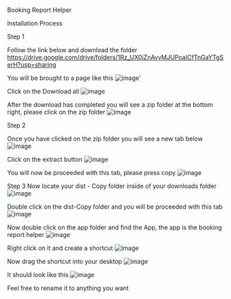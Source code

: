 Booking Report Helper

Installation Process

Step 1

Follow the link below and download the folder
https://drive.google.com/drive/folders/1Rz_UX0jZnAvyMJUPoaICfTnGaYTgSerH?usp=sharing 

You will be brought to a page like this
![image](https://user-images.githubusercontent.com/41968946/210102014-c11dab83-32f4-41e1-8ba7-e22bf571fc0e.png)'

Click on the Download all
![image](https://user-images.githubusercontent.com/41968946/210102242-e4fdfb40-283f-49ff-9468-3d97bb61678d.png)

After the download has completed you will see a zip folder at the bottom right, please click on the zip folder
![image](https://user-images.githubusercontent.com/41968946/210102426-8d295081-a600-4ad5-a47b-fb62b5ede945.png)


Step 2

Once you have clicked on the zip folder you will see a new tab below
![image](https://user-images.githubusercontent.com/41968946/210102526-f4c371e7-cd24-4601-9f7b-974e9466714b.png)

Click on the extract button
![image](https://user-images.githubusercontent.com/41968946/210102698-2a8815ee-10bd-4475-b98c-5f225cce0bc1.png)

You will now be proceeded with this tab, please press copy
![image](https://user-images.githubusercontent.com/41968946/210103406-4ca8ac44-a458-4328-8a0c-d471e73379ee.png)

Step 3 
Now locate your dist - Copy folder inside of your downloads folder
![image](https://user-images.githubusercontent.com/41968946/210103541-ae8410b2-3cf1-4a53-a627-690730078311.png)

Double click on the dist-Copy folder and you will be proceeded with this tab
![image](https://user-images.githubusercontent.com/41968946/210103632-8e41f2f6-2092-4221-b94a-b709484e9769.png)

Now double click on the app folder and find the App, the app is the booking report helper
![image](https://user-images.githubusercontent.com/41968946/210104207-05196975-d2b1-4cc3-96ad-5f70fdb53b80.png)

Right click on it and create a shortcut
![image](https://user-images.githubusercontent.com/41968946/210104262-0d6030e7-bba7-42ea-aa70-38204dac7d83.png)

Now drag the shortcut into your desktop
![image](https://user-images.githubusercontent.com/41968946/210104313-3fa023e6-af7d-45df-abc5-c0138d39d447.png)

It should look like this
![image](https://user-images.githubusercontent.com/41968946/210104360-07f46603-fecf-406c-8dce-a3279dafdbe5.png)

Feel free to rename it to anything you want










